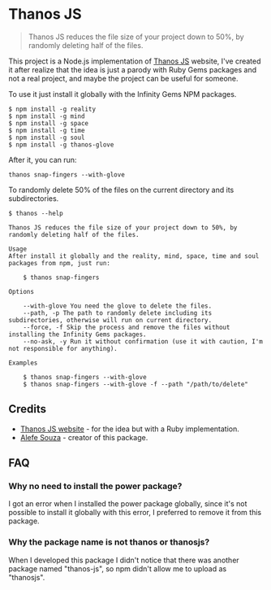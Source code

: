 # Thanos JS

> Thanos JS reduces the file size of your project down to 50%, by randomly deleting half of the files.

This project is a Node.js implementation of [Thanos JS](https://thanosjs.org/) website, I've created it after realize that the idea is just a parody with Ruby Gems packages and not a real project, and maybe the project can be useful for someone.

To use it just install it globally with the Infinity Gems NPM packages.

    $ npm install -g reality
    $ npm install -g mind
    $ npm install -g space
    $ npm install -g time
    $ npm install -g soul
    $ npm install -g thanos-glove

After it, you can run:

    thanos snap-fingers --with-glove

To randomly delete 50% of the files on the current directory and its subdirectories.

    $ thanos --help

    Thanos JS reduces the file size of your project down to 50%, by randomly deleting half of the files.

    Usage
    After install it globally and the reality, mind, space, time and soul packages from npm, just run:

        $ thanos snap-fingers

    Options

        --with-glove You need the glove to delete the files.
        --path, -p The path to randomly delete including its subdirectories, otherwise will run on current directory.
        --force, -f Skip the process and remove the files without installing the Infinity Gems packages.
        --no-ask, -y Run it without confirmation (use it with caution, I'm not responsible for anything).

    Examples

        $ thanos snap-fingers --with-glove
        $ thanos snap-fingers --with-glove -f --path "/path/to/delete"

## Credits

- [Thanos JS website](https://thanosjs.org/) - for the idea but with a Ruby implementation.
- [Alefe Souza](https://alefesouza.com) - creator of this package.

## FAQ

### Why no need to install the power package?

I got an error when I installed the power package globally, since it's not possible to install it globally with this error, I preferred to remove it from this package.

### Why the package name is not thanos or thanosjs?

When I developed this package I didn't notice that there was another package named "thanos-js", so npm didn't allow me to upload as "thanosjs".
